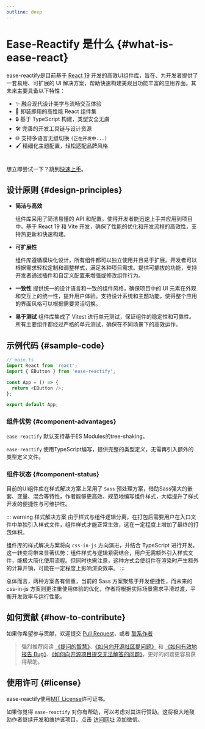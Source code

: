 ```yaml
---
outline: deep
---
```


# Ease-Reactify 是什么 {#what-is-ease-react}

ease-reactify是目前基于 [React 19](https://react.dev/learn) 开发的高效UI组件库，旨在、为开发者提供了一套易用、可扩展的 UI 解决方案，帮助快速构建美观且功能丰富的应用界面。其未来主要具备以下特性：

- ✨ 融合现代设计美学与流畅交互体验
- 🚀 即装即用的高性能 React 组件集
- 🔒 基于 TypeScript 构建，类型安全无虞
- 🛠️ 完善的开发工具链与设计资源
- 🌐 支持多语言无缝切换 `(正在开发中...)`
- 🖌️ 精细化主题配置，轻松适配品牌风格

<div class="tip custom-block" style="padding-top: 8px">

想立即尝试一下？跳到[快速上手](./quick-started)。

</div>

## 设计原则 {#design-principles}

- **简洁与高效**

  组件库采用了简洁易懂的 API 和配置，使得开发者能迅速上手并应用到项目中。基于 React 19 和 Vite 开发，确保了性能的优化和开发流程的高效性，支持热更新和快速构建。

- **可扩展性**

  组件库遵循模块化设计，所有组件都可以独立使用并且易于扩展。开发者可以根据需求轻松定制和调整样式，满足各种项目需求。提供可插拔的功能，支持开发者通过插件和自定义配置来增强或修改组件行为。

- **一致性**
  提供统一的设计语言和一致的组件风格，确保项目中的 UI 元素在外观和交互上的统一性，提升用户体验。支持设计系统和主题功能，使得整个应用的界面风格可以根据需要灵活切换。

- **易于测试**
  组件库集成了 Vitest 进行单元测试，保证组件的稳定性和可靠性。所有主要组件都经过严格的单元测试，确保在不同场景下的高效运作。

## 示例代码 {#sample-code}

```ts
// main.ts
import React from 'react';
import { EButton } from 'ease-reactify';

const App = () => {
  return <EButton />;
};

export default App;
```
### 组件优势 {#component-advantages}

`ease-reactify` 默认支持基于ES Modules的tree-shaking。

`ease-reactify` 使用TypeScript编写，提供完整的类型定义，无需再引入额外的类型定义文件。

### 组件状态 {#component-status}

目前的UI组件库在样式解决方案上采用了 `Sass` 预处理方案，借助Sass强大的嵌套、变量、混合等特性，作者能够更高效、规范地编写组件样式，大幅提升了样式开发的便捷性与可维护性。

::: warning 样式解决方案
由于样式与组件逻辑分离，在打包后需要用户在入口文件中单独引入样式文件，组件样式才能正常生效，这在一定程度上增加了最终的打包体积。

组件库的样式解决方案将向 `css-in-js` 方向演进，并结合 TypeScript 进行开发。这一转变将带来显著优势：组件样式与逻辑紧密结合，用户无需额外引入样式文件，能极大简化使用流程。但同时也需注意，这种方式会使组件在渲染时产生额外的计算开销，可能在一定程度上影响渲染效率。
:::

总体而言，两种方案各有侧重，当前的 Sass 方案聚焦于开发便捷性，而未来的 css-in-js 方案则更注重使用体验的优化，作者将根据实际场景需求平滑过渡，平衡开发效率与运行性能。

## 如何贡献 {#how-to-contribute}

如果你希望参与贡献，欢迎提交 [Pull Request](https://github.com/ztK63LrD/ease-reactify/pulls)，或者 [联系作者](https://blog.csdn.net/qq_53123067)

> 强烈推荐阅读 [《提问的智慧》](https://github.com/ryanhanwu/How-To-Ask-Questions-The-Smart-Way)、[《如何向开源社区提问题》](https://github.com/seajs/seajs/issues/545) 和 [《如何有效地报告 Bug》](https://www.chiark.greenend.org.uk/%7Esgtatham/bugs-cn.html)、[《如何向开源项目提交无法解答的问题》](https://zhuanlan.zhihu.com/p/25795393)，更好的问题更容易获得帮助。

## 使用许可 {#license}

ease-reactify使用[MIT License](https://opensource.org/license/MIT)许可证书。

如果你觉得 `ease-reactify` 对你有帮助，可以考虑对其进行赞助。这将极大地鼓励作者继续开发和维护该项目。点击 [访问网址](https://blog.csdn.net/qq_53123067) 添加微信。


